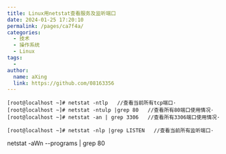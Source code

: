 ```yaml
---
title: Linux用netstat查看服务及监听端口
date: 2024-01-25 17:20:10
permalink: /pages/ca7f4a/
categories:
  - 技术
  - 操作系统
  - Linux
tags:
  - 
author: 
  name: aXing
  link: https://github.com/08163356
---
```


```
[root@localhost ~]# netstat -ntlp   //查看当前所有tcp端口·
[root@localhost ~]# netstat -ntulp |grep 80   //查看所有80端口使用情况·
[root@localhost ~]# netstat -an | grep 3306   //查看所有3306端口使用情况·

[root@localhost ~]# netstat -nlp |grep LISTEN   //查看当前所有监听端口·
```





netstat -aWn --programs | grep 80<!-- more -->
